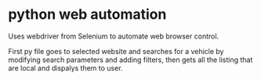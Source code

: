 # python web automation
 Uses webdriver from Selenium to automate web browser control. 

First py file goes to selected website and searches for a vehicle by modifying search parameters and adding filters, then gets all the listing that are local and dispalys them to user.
